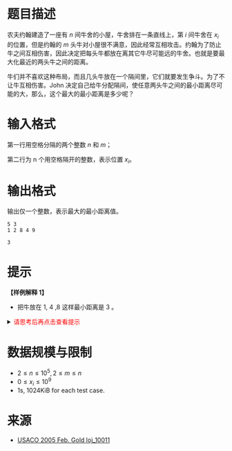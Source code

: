 # 题目描述

农夫约翰建造了一座有 $n$ 间牛舍的小屋，牛舍排在一条直线上，第 $i$ 间牛舍在 $x_i$ 的位置，但是约翰的 $m$ 头牛对小屋很不满意，因此经常互相攻击。约翰为了防止牛之间互相伤害，因此决定把每头牛都放在离其它牛尽可能远的牛舍。也就是要最大化最近的两头牛之间的距离。

牛们并不喜欢这种布局，而且几头牛放在一个隔间里，它们就要发生争斗。为了不让牛互相伤害。John 决定自己给牛分配隔间，使任意两头牛之间的最小距离尽可能的大，那么，这个最大的最小距离是多少呢？

# 输入格式
第一行用空格分隔的两个整数 $n$ 和 $m$；

第二行为 n 个用空格隔开的整数，表示位置 $x_i$。
 
# 输出格式

输出仅一个整数，表示最大的最小距离值。

```input1
5 3
1 2 8 4 9
```

```output1
3
```

# 提示
**【样例解释 1】**
* 把牛放在 1, 4 ,8 这样最小距离是 3 。

<details>
<summary><font color="#FF0000">请思考后再点击查看提示</font></summary>

* 二分枚举最小距离
* 从左往右，将每个牛刚好放到不小于上述距离的位置，看最终能否放置 $m$ 个牛

</details>

# 数据规模与限制
* $2 \le n \le 10^5, 2 \le m \le n$
* $0 \le x_i \le 10^9$
* 1s, 1024KiB for each test case.

# 来源
* [USACO 2005 Feb. Gold loj_10011](https://loj.ac/p/10011)